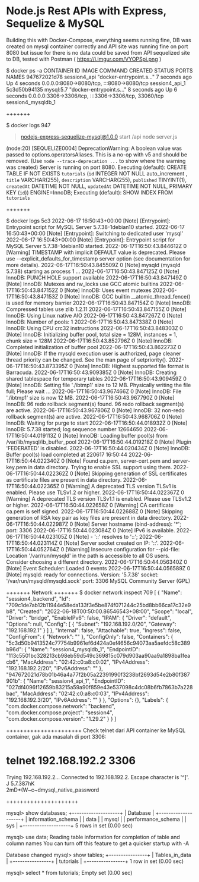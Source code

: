 # Node.js Rest APIs with Express, Sequelize & MySQL
Building this with Docker-Compose, everything seems running fine, DB was created on mysql container correctly and API site was running fine on port 8080 but issue for there is no data could be saved from API sequelized site to DB, tested with Postman ( https://i.imgur.com/VYOPSpi.png )


$ docker ps -a
CONTAINER ID   IMAGE          COMMAND                  CREATED         STATUS         PORTS                                                  NAMES
947672021d78   session4_api   "docker-entrypoint.s…"   7 seconds ago   Up 4 seconds   0.0.0.0:8080->8080/tcp, :::8080->8080/tcp              session4_api_1
5c3d50b94135   mysql:5.7      "docker-entrypoint.s…"   8 seconds ago   Up 6 seconds   0.0.0.0:3306->3306/tcp, :::3306->3306/tcp, 33060/tcp   session4_mysqldb_1

+++++++

$ docker logs 947

> nodejs-express-sequelize-mysql@1.0.0 start /api
> node server.js

(node:20) [SEQUELIZE0004] DeprecationWarning: A boolean value was passed to options.operatorsAliases. This is a no-op with v5 and should be removed.
(Use `node --trace-deprecation ...` to show where the warning was created)
Server is running on port 8080.
Executing (default): CREATE TABLE IF NOT EXISTS `tutorials` (`id` INTEGER NOT NULL auto_increment , `title` VARCHAR(255), `description` VARCHAR(255), `published` TINYINT(1), `createdAt` DATETIME NOT NULL, `updatedAt` DATETIME NOT NULL, PRIMARY KEY (`id`)) ENGINE=InnoDB;
Executing (default): SHOW INDEX FROM `tutorials`

+++++++

$ docker logs 5c3
2022-06-17 16:50:43+00:00 [Note] [Entrypoint]: Entrypoint script for MySQL Server 5.7.38-1debian10 started.
2022-06-17 16:50:43+00:00 [Note] [Entrypoint]: Switching to dedicated user 'mysql'
2022-06-17 16:50:43+00:00 [Note] [Entrypoint]: Entrypoint script for MySQL Server 5.7.38-1debian10 started.
2022-06-17T16:50:43.844612Z 0 [Warning] TIMESTAMP with implicit DEFAULT value is deprecated. Please use --explicit_defaults_for_timestamp server option (see documentation for more details).
2022-06-17T16:50:43.845509Z 0 [Note] mysqld (mysqld 5.7.38) starting as process 1 ...
2022-06-17T16:50:43.847125Z 0 [Note] InnoDB: PUNCH HOLE support available
2022-06-17T16:50:43.847149Z 0 [Note] InnoDB: Mutexes and rw_locks use GCC atomic builtins
2022-06-17T16:50:43.847152Z 0 [Note] InnoDB: Uses event mutexes
2022-06-17T16:50:43.847153Z 0 [Note] InnoDB: GCC builtin __atomic_thread_fence() is used for memory barrier
2022-06-17T16:50:43.847154Z 0 [Note] InnoDB: Compressed tables use zlib 1.2.11
2022-06-17T16:50:43.847155Z 0 [Note] InnoDB: Using Linux native AIO
2022-06-17T16:50:43.847267Z 0 [Note] InnoDB: Number of pools: 1
2022-06-17T16:50:43.847338Z 0 [Note] InnoDB: Using CPU crc32 instructions
2022-06-17T16:50:43.848303Z 0 [Note] InnoDB: Initializing buffer pool, total size = 128M, instances = 1, chunk size = 128M
2022-06-17T16:50:43.852796Z 0 [Note] InnoDB: Completed initialization of buffer pool
2022-06-17T16:50:43.862273Z 0 [Note] InnoDB: If the mysqld execution user is authorized, page cleaner thread priority can be changed. See the man page of setpriority().
2022-06-17T16:50:43.873395Z 0 [Note] InnoDB: Highest supported file format is Barracuda.
2022-06-17T16:50:43.909385Z 0 [Note] InnoDB: Creating shared tablespace for temporary tables
2022-06-17T16:50:43.909459Z 0 [Note] InnoDB: Setting file './ibtmp1' size to 12 MB. Physically writing the file full; Please wait ...
2022-06-17T16:50:43.967466Z 0 [Note] InnoDB: File './ibtmp1' size is now 12 MB.
2022-06-17T16:50:43.967790Z 0 [Note] InnoDB: 96 redo rollback segment(s) found. 96 redo rollback segment(s) are active.
2022-06-17T16:50:43.967806Z 0 [Note] InnoDB: 32 non-redo rollback segment(s) are active.
2022-06-17T16:50:43.968706Z 0 [Note] InnoDB: Waiting for purge to start
2022-06-17T16:50:44.018932Z 0 [Note] InnoDB: 5.7.38 started; log sequence number 12664650
2022-06-17T16:50:44.019113Z 0 [Note] InnoDB: Loading buffer pool(s) from /var/lib/mysql/ib_buffer_pool
2022-06-17T16:50:44.019218Z 0 [Note] Plugin 'FEDERATED' is disabled.
2022-06-17T16:50:44.020434Z 0 [Note] InnoDB: Buffer pool(s) load completed at 220617 16:50:44
2022-06-17T16:50:44.022340Z 0 [Note] Found ca.pem, server-cert.pem and server-key.pem in data directory. Trying to enable SSL support using them.
2022-06-17T16:50:44.022362Z 0 [Note] Skipping generation of SSL certificates as certificate files are present in data directory.
2022-06-17T16:50:44.022365Z 0 [Warning] A deprecated TLS version TLSv1 is enabled. Please use TLSv1.2 or higher.
2022-06-17T16:50:44.022367Z 0 [Warning] A deprecated TLS version TLSv1.1 is enabled. Please use TLSv1.2 or higher.
2022-06-17T16:50:44.022658Z 0 [Warning] CA certificate ca.pem is self signed.
2022-06-17T16:50:44.022688Z 0 [Note] Skipping generation of RSA key pair as key files are present in data directory.
2022-06-17T16:50:44.022987Z 0 [Note] Server hostname (bind-address): '*'; port: 3306
2022-06-17T16:50:44.023084Z 0 [Note] IPv6 is available.
2022-06-17T16:50:44.023105Z 0 [Note]   - '::' resolves to '::';
2022-06-17T16:50:44.023114Z 0 [Note] Server socket created on IP: '::'.
2022-06-17T16:50:44.052764Z 0 [Warning] Insecure configuration for --pid-file: Location '/var/run/mysqld' in the path is accessible to all OS users. Consider choosing a different directory.
2022-06-17T16:50:44.056340Z 0 [Note] Event Scheduler: Loaded 0 events
2022-06-17T16:50:44.056589Z 0 [Note] mysqld: ready for connections.
Version: '5.7.38'  socket: '/var/run/mysqld/mysqld.sock'  port: 3306  MySQL Community Server (GPL)

+++++++
Network
+++++++
$ docker network inspect 709
[
    {
        "Name": "session4_backend",
        "Id": "709c1de7ab12b11944e58eda133f3e5be874f071244c25bd8bb66ca17c32e9b8",
        "Created": "2022-06-18T00:50:00.86546543+08:00",
        "Scope": "local",
        "Driver": "bridge",
        "EnableIPv6": false,
        "IPAM": {
            "Driver": "default",
            "Options": null,
            "Config": [
                {
                    "Subnet": "192.168.192.0/20",
                    "Gateway": "192.168.192.1"
                }
            ]
        },
        "Internal": false,
        "Attachable": true,
        "Ingress": false,
        "ConfigFrom": {
            "Network": ""
        },
        "ConfigOnly": false,
        "Containers": {
            "5c3d50b9413524c77754b9961ef6d424a0ef4656c94073aa5aefdc58c389b96d": {
                "Name": "session4_mysqldb_1",
                "EndpointID": "113c5501bc328213cb98eb59d549c369815c079d903aa90aa9a1898ba1feacb6",
                "MacAddress": "02:42:c0:a8:c0:02",
                "IPv4Address": "192.168.192.2/20",
                "IPv6Address": ""
            },
            "947672021d78b01b46a4a77f2b05a22391990f3238bf2693d54e2b80f387901b": {
                "Name": "session4_api_1",
                "EndpointID": "027df4096f12659b83215a59a90f859e43e537098c4dc08b6fb7863b7a228bac",
                "MacAddress": "02:42:c0:a8:c0:03",
                "IPv4Address": "192.168.192.3/20",
                "IPv6Address": ""
            }
        },
        "Options": {},
        "Labels": {
            "com.docker.compose.network": "backend",
            "com.docker.compose.project": "session4",
            "com.docker.compose.version": "1.29.2"
        }
    }
]

++++++++++++++++++++++
Check telnet dari API container ke MySQL container, gak ada masalah di port 3306:

# telnet 192.168.192.2 3306
Trying 192.168.192.2...
Connected to 192.168.192.2.
Escape character is '^]'.
J
5.7.387hK\
          2mD*(W~c~dmysql_native_password
          
+++++++++++++++++++++

mysql> show databases;
+--------------------+
| Database           |
+--------------------+
| information_schema |
| data               |
| mysql              |
| performance_schema |
| sys                |
+--------------------+
5 rows in set (0.00 sec)

mysql> use data;
Reading table information for completion of table and column names
You can turn off this feature to get a quicker startup with -A

Database changed
mysql> show tables;
+----------------+
| Tables_in_data |
+----------------+
| tutorials      |
+----------------+
1 row in set (0.00 sec)

mysql> select * from tutorials;
Empty set (0.00 sec)
